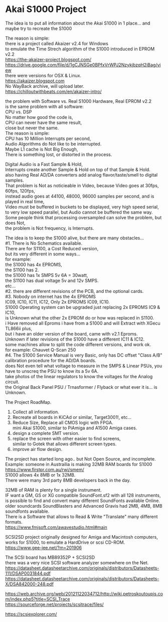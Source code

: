 # Akai S1000 Project

The idea is to put all information about the Akai S1000 in 1 place...
and maybe try to recreate the S1000

The reason is simple: </br>
there is a project called Akaizer v2.4 for Windows </br>
to emulate the Time Strech algorithm of the S1000 introduced in EPROM v2.2 </br>
https://the-akaizer-project.blogspot.com/ </br>
https://drive.google.com/file/d/1gCJNSGe0BPfxVrWPJ2NzykjbzqH2iBag/view </br>
there were versions for OSX & Linux. </br>
https://akaizer.blogspot.com </br>
No WayBack archive, will upload later. </br>
https://chilloutwithbeats.com/en/akaizer-intro/ </br>

the problem with Software vs. Real S1000 Hardware, Real EPROM v2.2 </br>
is the same problem with all software: </br>
CPU vs. DSP </br>
No matter how good the code is, </br>
CPU can never have the same result, </br>
close but never the same. </br>
The reason is simple: </br>
CPU has 10 Million Interrupts per second, </br>
Audio Algorithms do Not like to be interrupted. </br>
Maybe L1 cache is Not Big Enough, </br>
There is something lost, or distorted in the process. </br> 

Digital Audio is a Fast Sample & Hold,  </br>
Interrupts create another Sample & Hold on top of that Sample & Hold. </br>
also having Real AD/DA converters add analog flavor/taste/smell to digital samples.  </br>
That problem is Not as noticieable in Video, because Video goes at 30fps, 60fps, 120fps, </br>
instead audio goes at 44100, 48000, 96000 samples per second, and is played in real time, </br>
Video must be buffered in buckets to be displayed, very high speed serial, 
to very low speed parallel, but Audio cannot be buffered the same way. </br>
Some people think that processing oversampled can solve the problem, but does Not, </br>
the problem is Not frequency, is Interrupts. </br>

The idea is to keep the S1000 alive, but there are many obstacles... </br>
#1. There is No Schematics available. </br>
There are for S1100, a Cost Reduced version, </br>
but its very different in some ways... </br>
for example: </br>
the S1000 has 4x EPROMS, </br> 
the S1100 has 2. </br>
the S1000 has 1x SMPS 5v 6A = 30watt, </br>
the S1100 has dual voltage 5v and 12v SMPS. </br>
etc... </br>
#2. there are different revisions of the PCB, and the optional cards. </br>
#3. Nobody on internet has the 4x EPROMS </br>
IC09, IC10, IC11, IC12, Only 2x EPROMS IC09, IC10. </br>
S1000 Operating system can be upgraded just replacing 2x EPROMS IC9 & IC10, </br>
is Unknown what the other 2x EPROM do or how was replaced in S1100. </br>
i Have removed all Eproms i have from a S1000 and will Extract with XGecu TL866ii plus, </br>
but i have an older version of the board, came with v2.1 Eproms. </br>
Unknown if later revisions of the S1000 have a different IC11 & IC12. </br>
some machines allow to split the code different versions, and work ok. </br>
for example: Chauvet Q-Scan 250 </br>
#4. The S1000 Service Manual is very Basic, only has DC offset "Class A/B" calibration procedure for the AD/DA boards. </br>
does Not even tell what voltage to measure in the SMPS & Linear PSUs, you have to unscreq the PSU to know its a 5v 6A. </br>
take photos of the linear regulators to know the voltages for the Analog circuit. </br>
the Original Back Panel PSU / Trnasformer / Flyback or what ever it is... is Unknown. </br>

The Project RoadMap. </br>
1. Collect all information. </br>
2. Recreate all boards in KiCAd or similar, Target3001!, etc... </br>
3. Reduce Size, Replace all CMOS logic with FPGA. </br> mini Akai S1000, similar to PiAmiga and A1500 Amiga cases. 
4. design a complete SMT version. </br>
5. replace the screen with other easier to find screens,  </br>
   similar to Gotek that allows different screen types. </br>
6. improve air flow design.

The project has started long ago.. but Not Open Source, and incomplete. </br>
Example: someone in Austrailia is making 32MB RAM boards for S1000 </br>
https://www.firstpr.com.au/rwi/smem/  </br>
S1000 allows 4x 8MB or 1x 32MB. </br>
There were many 3rd party 8MB developers back in the day. </br>

32MB of RAM is plenty for a single instrument. </br>
IF want a GM, GS or XG compatible SoundFont.sf2 with all 128 instruments, </br>
is possible to find and convert many different SoundFonts available Online. </br>
older soundcards SoundBlasters and Advanced Gravis had 2MB, 4MB, 8MB soundfonts available. </br>
There is a Software that allows to Read & Write "Translate" many different formats. </br>
https://www.fmjsoft.com/awavestudio.html#main </br>

SCSI2SD project originally designed for Amiga and Macintosh computers, </br>
works for S1000, to emulate a HardDrive or scsi CD-ROM. </br>
https://www.gee-jee.net/?m=201906 </br>

The SCSI board has MB89352P + SCSI2SD </br>
there was a very nice SCSI software analyzer somewhere on the Net. </br>
https://datasheet.datasheetarchive.com/originals/distributors/Datasheets-111/DSAP0031844.pdf </br>
https://datasheet.datasheetarchive.com/originals/distributors/Datasheets-X/DSA842000-248.pdf </br>

https://web.archive.org/web/20121122034712/http://wiki.petroskoutoupis.com/index.php5?title=SCSI_Trace </br>
https://sourceforge.net/projects/scsitrace/files/ </br>

https://scsiexplorer.com/ </br>
